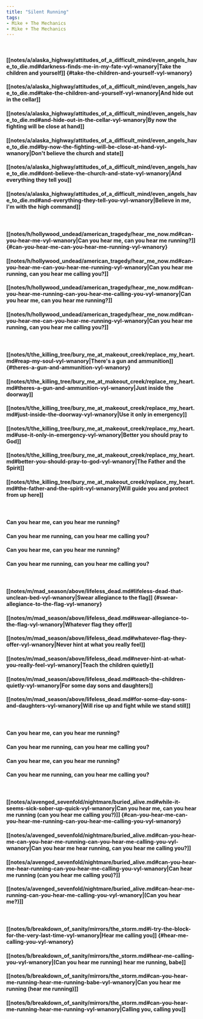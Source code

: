 ```yaml
---
title: "Silent Running"
tags:
- Mike + The Mechanics
- Mike + The Mechanics
---
```

&nbsp;
#### [[notes/a/alaska_highway/attitudes_of_a_difficult_mind/even_angels_have_to_die.md#darkness-finds-me-in-my-fate-vyl-wnanory|Take the children and yourself]] {#take-the-children-and-yourself-vyl-wnanory}
#### [[notes/a/alaska_highway/attitudes_of_a_difficult_mind/even_angels_have_to_die.md#take-the-children-and-yourself-vyl-wnanory|And hide out in the cellar]]
#### [[notes/a/alaska_highway/attitudes_of_a_difficult_mind/even_angels_have_to_die.md#and-hide-out-in-the-cellar-vyl-wnanory|By now the fighting will be close at hand]]
#### [[notes/a/alaska_highway/attitudes_of_a_difficult_mind/even_angels_have_to_die.md#by-now-the-fighting-will-be-close-at-hand-vyl-wnanory|Don't believe the church and state]]
#### [[notes/a/alaska_highway/attitudes_of_a_difficult_mind/even_angels_have_to_die.md#dont-believe-the-church-and-state-vyl-wnanory|And everything they tell you]]
#### [[notes/a/alaska_highway/attitudes_of_a_difficult_mind/even_angels_have_to_die.md#and-everything-they-tell-you-vyl-wnanory|Believe in me, I'm with the high command]]
&nbsp;
#### [[notes/h/hollywood_undead/american_tragedy/hear_me_now.md#can-you-hear-me-vyl-wnanory|Can you hear me, can you hear me running?]] {#can-you-hear-me-can-you-hear-me-running-vyl-wnanory}
#### [[notes/h/hollywood_undead/american_tragedy/hear_me_now.md#can-you-hear-me-can-you-hear-me-running-vyl-wnanory|Can you hear me running, can you hear me calling you?]]
#### [[notes/h/hollywood_undead/american_tragedy/hear_me_now.md#can-you-hear-me-running-can-you-hear-me-calling-you-vyl-wnanory|Can you hear me, can you hear me running?]]
#### [[notes/h/hollywood_undead/american_tragedy/hear_me_now.md#can-you-hear-me-can-you-hear-me-running-vyl-wnanory|Can you hear me running, can you hear me calling you?]]
&nbsp;
#### [[notes/t/the_killing_tree/bury_me_at_makeout_creek/replace_my_heart.md#reap-my-soul-vyl-wnanory|There's a gun and ammunition]] {#theres-a-gun-and-ammunition-vyl-wnanory}
#### [[notes/t/the_killing_tree/bury_me_at_makeout_creek/replace_my_heart.md#theres-a-gun-and-ammunition-vyl-wnanory|Just inside the doorway]]
#### [[notes/t/the_killing_tree/bury_me_at_makeout_creek/replace_my_heart.md#just-inside-the-doorway-vyl-wnanory|Use it only in emergency]]
#### [[notes/t/the_killing_tree/bury_me_at_makeout_creek/replace_my_heart.md#use-it-only-in-emergency-vyl-wnanory|Better you should pray to God]]
#### [[notes/t/the_killing_tree/bury_me_at_makeout_creek/replace_my_heart.md#better-you-should-pray-to-god-vyl-wnanory|The Father and the Spirit]]
#### [[notes/t/the_killing_tree/bury_me_at_makeout_creek/replace_my_heart.md#the-father-and-the-spirit-vyl-wnanory|Will guide you and protect from up here]]
&nbsp;
#### Can you hear me, can you hear me running?
#### Can you hear me running, can you hear me calling you?
#### Can you hear me, can you hear me running?
#### Can you hear me running, can you hear me calling you?
&nbsp;
#### [[notes/m/mad_season/above/lifeless_dead.md#lifeless-dead-that-unclean-bed-vyl-wnanory|Swear allegiance to the flag]] {#swear-allegiance-to-the-flag-vyl-wnanory}
#### [[notes/m/mad_season/above/lifeless_dead.md#swear-allegiance-to-the-flag-vyl-wnanory|Whatever flag they offer]]
#### [[notes/m/mad_season/above/lifeless_dead.md#whatever-flag-they-offer-vyl-wnanory|Never hint at what you really feel]]
#### [[notes/m/mad_season/above/lifeless_dead.md#never-hint-at-what-you-really-feel-vyl-wnanory|Teach the children quietly]]
#### [[notes/m/mad_season/above/lifeless_dead.md#teach-the-children-quietly-vyl-wnanory|For some day sons and daughters]]
#### [[notes/m/mad_season/above/lifeless_dead.md#for-some-day-sons-and-daughters-vyl-wnanory|Will rise up and fight while we stand still]]
&nbsp;
#### Can you hear me, can you hear me running?
#### Can you hear me running, can you hear me calling you?
#### Can you hear me, can you hear me running?
#### Can you hear me running, can you hear me calling you?
&nbsp;
#### [[notes/a/avenged_sevenfold/nightmare/buried_alive.md#while-it-seems-sick-sober-up-quick-vyl-wnanory|Can you hear me, can you hear me running (can you hear me calling you?)]] {#can-you-hear-me-can-you-hear-me-running-can-you-hear-me-calling-you-vyl-wnanory}
#### [[notes/a/avenged_sevenfold/nightmare/buried_alive.md#can-you-hear-me-can-you-hear-me-running-can-you-hear-me-calling-you-vyl-wnanory|Can you hear me hear running, can you hear me calling you?]]
#### [[notes/a/avenged_sevenfold/nightmare/buried_alive.md#can-you-hear-me-hear-running-can-you-hear-me-calling-you-vyl-wnanory|Can hear me running (can you hear me calling you)?]]
#### [[notes/a/avenged_sevenfold/nightmare/buried_alive.md#can-hear-me-running-can-you-hear-me-calling-you-vyl-wnanory|(Can you hear me?)]]
&nbsp;
#### [[notes/b/breakdown_of_sanity/mirrors/the_storm.md#i-try-the-block-for-the-very-last-time-vyl-wnanory|Hear me calling you]] {#hear-me-calling-you-vyl-wnanory}
#### [[notes/b/breakdown_of_sanity/mirrors/the_storm.md#hear-me-calling-you-vyl-wnanory|(Can you hear me running) hear me running, babe]]
#### [[notes/b/breakdown_of_sanity/mirrors/the_storm.md#can-you-hear-me-running-hear-me-running-babe-vyl-wnanory|Can you hear me running (hear me running)]]
#### [[notes/b/breakdown_of_sanity/mirrors/the_storm.md#can-you-hear-me-running-hear-me-running-vyl-wnanory|Calling you, calling you]]

